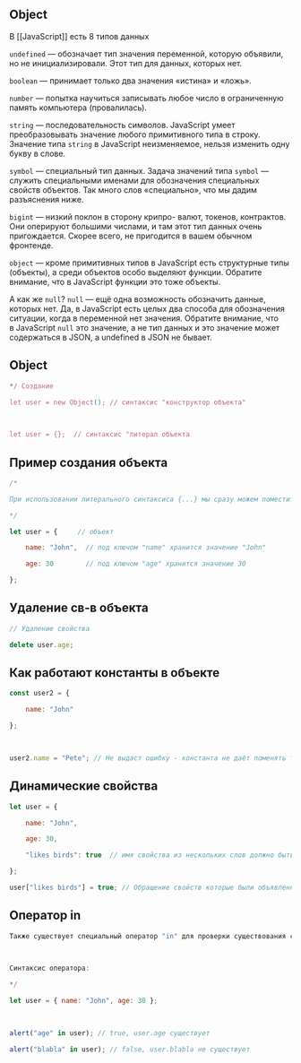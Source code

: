 ## Object
В [[JavaScript]] есть 8 типов данных

`undefined` — обозначает тип значения переменной, которую объявили, но не инициализировали. Этот тип для данных, которых нет.

`boolean` — принимает только два значения «истина» и «ложь».

`number` — попытка научиться записывать любое число в ограниченную память компьютера (провалилась).

`string` — последовательность символов. JavaScript умеет преобразовывать значение любого примитивного типа в строку. Значение типа `string` в JavaScript неизменяемое, нельзя изменить одну букву в слове.

`symbol` — специальный тип данных. Задача значений типа `symbol` — служить специальными именами для обозначения специальных свойств объектов. Так много слов «специально», что мы дадим разъяснения ниже.

`bigint` — низкий поклон в сторону крипро- валют, токенов, контрактов. Они оперируют большими числами, и там этот тип данных очень пригождается. Скорее всего, не пригодится в вашем обычном фронтенде.

`object` — кроме примитивных типов в JavaScript есть структурные типы (объекты), а среди объектов особо выделяют функции. Обратите внимание, что в JavaScript функции это тоже объекты.

А как же `null`? `null` — ещё одна возможность обозначить данные, которых нет. Да, в JavaScript есть целых два способа для обозначения ситуации, когда в переменной нет значения. Обратите внимание, что в JavaScript `null` это значение, а не тип данных и это значение может содержаться в JSON, а undefined в JSON не бывает.

## Object
```js
*/ Создание

let user = new Object(); // синтаксис "конструктор объекта"

  

let user = {};  // синтаксис "литерал объекта

```

## Пример создания объекта
```js
/*

При использовании литерального синтаксиса {...} мы сразу можем поместить в объект несколько свойств в виде пар «ключ: значение»:

*/

let user = {     // объект

    name: "John",  // под ключом "name" хранится значение "John"

    age: 30        // под ключом "age" хранится значение 30

};
```
## Удаление св-в объекта
```js
// Удаление свойства

delete user.age;
```

## Как работают константы в объекте

```js
const user2 = {

    name: "John"

};

  

user2.name = "Pete"; // Не выдаст ошибку - константа не даёт поменять только переменную, содержимое менять позволительно.
```

## Динамические свойства

```js
let user = {

    name: "John",

    age: 30,

    "likes birds": true  // имя свойства из нескольких слов должно быть в кавычках

};

user["likes birds"] = true; // Обращение свойств которые были объявленны через "name" происходит через class["name"]
```
## Оператор in 
```js 
Также существует специальный оператор "in" для проверки существования свойства в объекте.

  

Синтаксис оператора:

*/

let user = { name: "John", age: 30 };

  

alert("age" in user); // true, user.age существует

alert("blabla" in user); // false, user.blabla не существует
```
